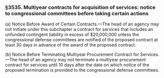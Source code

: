 ### §3535. Multiyear contracts for acquisition of services: notice to congressional committees before taking certain actions ###

(a) Notice Before Award of Certain Contracts.—The head of an agency may not initiate under this subchapter a contract for services that includes an unfunded contingent liability in excess of $20,000,000 unless the congressional defense committees are notified of the proposed contract at least 30 days in advance of the award of the proposed contract.

(b) Notice Before Terminating Multiyear Procurement Contract for Services.—The head of an agency may not terminate a multiyear procurement contract for services until 10 days after the date on which notice of the proposed termination is provided to the congressional defense committees.